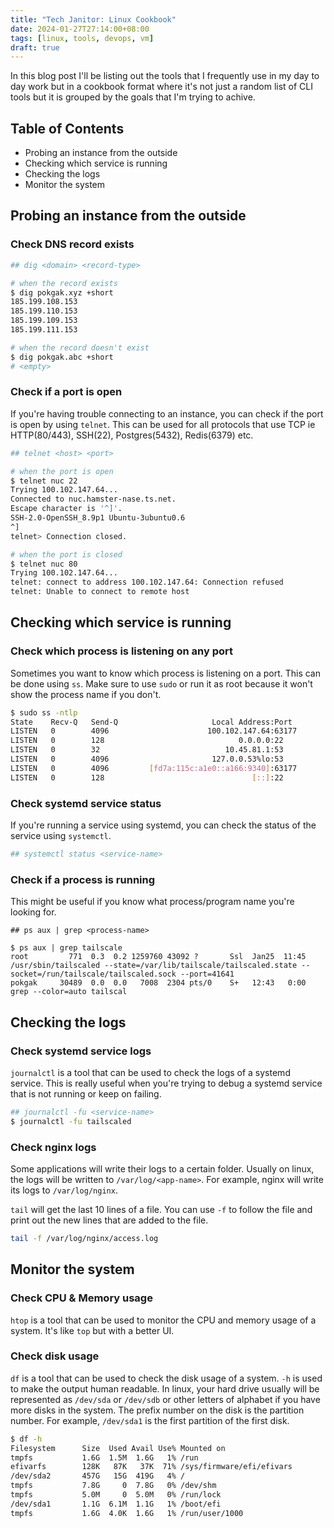 ```yaml
---
title: "Tech Janitor: Linux Cookbook"
date: 2024-01-27T27:14:00+08:00
tags: [linux, tools, devops, vm]
draft: true
---
```


In this blog post I'll be listing out the tools that I frequently use in my day to day work but in a cookbook format where it's not just a random list of CLI tools but it is grouped by the goals that I'm trying to achive.

## Table of Contents

* Probing an instance from the outside
* Checking which service is running
* Checking the logs
* Monitor the system

## Probing an instance from the outside

### Check DNS record exists

```bash
## dig <domain> <record-type>

# when the record exists
$ dig pokgak.xyz +short
185.199.108.153
185.199.110.153
185.199.109.153
185.199.111.153

# when the record doesn't exist
$ dig pokgak.abc +short
# <empty>
```

### Check if a port is open

If you're having trouble connecting to an instance, you can check if the port is open by using `telnet`. This can be used for all protocols that use TCP ie HTTP(80/443), SSH(22), Postgres(5432), Redis(6379) etc.

```bash
## telnet <host> <port>

# when the port is open
$ telnet nuc 22
Trying 100.102.147.64...
Connected to nuc.hamster-nase.ts.net.
Escape character is '^]'.
SSH-2.0-OpenSSH_8.9p1 Ubuntu-3ubuntu0.6
^]
telnet> Connection closed.

# when the port is closed
$ telnet nuc 80
Trying 100.102.147.64...
telnet: connect to address 100.102.147.64: Connection refused
telnet: Unable to connect to remote host
```

## Checking which service is running

### Check which process is listening on any port

Sometimes you want to know which process is listening on a port. This can be done using `ss`. Make sure to use `sudo` or run it as root because it won't show the process name if you don't.

```bash
$ sudo ss -ntlp
State    Recv-Q   Send-Q                     Local Address:Port        Peer Address:Port   Process
LISTEN   0        4096                      100.102.147.64:63177            0.0.0.0:*       users:(("tailscaled",pid=771,fd=26))
LISTEN   0        128                              0.0.0.0:22               0.0.0.0:*       users:(("sshd",pid=719,fd=3))
LISTEN   0        32                            10.45.81.1:53               0.0.0.0:*       users:(("dnsmasq",pid=1047,fd=7))
LISTEN   0        4096                       127.0.0.53%lo:53               0.0.0.0:*       users:(("systemd-resolve",pid=607,fd=14))
LISTEN   0        4096         [fd7a:115c:a1e0::a166:9340]:63177               [::]:*       users:(("tailscaled",pid=771,fd=28))
LISTEN   0        128                                 [::]:22                  [::]:*       users:(("sshd",pid=719,fd=4))
```

### Check systemd service status

If you're running a service using systemd, you can check the status of the service using `systemctl`.

```bash
## systemctl status <service-name>
```

### Check if a process is running

This might be useful if you know what process/program name you're looking for.

```base
## ps aux | grep <process-name>

$ ps aux | grep tailscale
root         771  0.3  0.2 1259760 43092 ?       Ssl  Jan25  11:45 /usr/sbin/tailscaled --state=/var/lib/tailscale/tailscaled.state --socket=/run/tailscale/tailscaled.sock --port=41641
pokgak     30489  0.0  0.0   7008  2304 pts/0    S+   12:43   0:00 grep --color=auto tailscal
```

## Checking the logs

### Check systemd service logs

`journalctl` is a tool that can be used to check the logs of a systemd service. This is really useful when you're trying to debug a systemd service that is not running or keep on failing.

```bash
## journalctl -fu <service-name>
$ journalctl -fu tailscaled
```

### Check nginx logs

Some applications will write their logs to a certain folder. Usually on linux, the logs will be written to `/var/log/<app-name>`. For example, nginx will write its logs to `/var/log/nginx`.

`tail` will get the last 10 lines of a file. You can use `-f` to follow the file and print out the new lines that are added to the file.

```bash
tail -f /var/log/nginx/access.log
```

## Monitor the system

### Check CPU & Memory usage

`htop` is a tool that can be used to monitor the CPU and memory usage of a system. It's like `top` but with a better UI.

### Check disk usage

`df` is a tool that can be used to check the disk usage of a system. `-h` is used to make the output human readable. In linux, your hard drive usually will be represented as `/dev/sda` or `/dev/sdb` or other letters of alphabet if you have more disks in the system. The prefix number on the disk is the partition number. For example, `/dev/sda1` is the first partition of the first disk.

```bash
$ df -h
Filesystem      Size  Used Avail Use% Mounted on
tmpfs           1.6G  1.5M  1.6G   1% /run
efivarfs        128K   87K   37K  71% /sys/firmware/efi/efivars
/dev/sda2       457G   15G  419G   4% /
tmpfs           7.8G     0  7.8G   0% /dev/shm
tmpfs           5.0M     0  5.0M   0% /run/lock
/dev/sda1       1.1G  6.1M  1.1G   1% /boot/efi
tmpfs           1.6G  4.0K  1.6G   1% /run/user/1000
```
